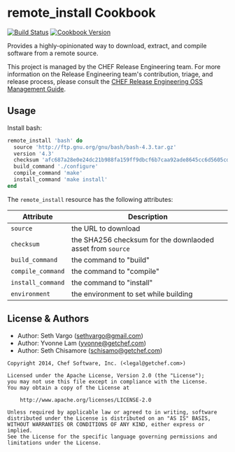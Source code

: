 remote_install Cookbook
=======================

[![Build Status](https://travis-ci.org/chef-cookbooks/remote_install.svg?branch=master)](http://travis-ci.org/chef-cookbooks/remote_install)
[![Cookbook Version](https://img.shields.io/cookbook/v/remote_install.svg)](https://supermarket.chef.io/cookbooks/remote_install)

Provides a highly-opinionated way to download, extract, and compile software from a remote source.

This project is managed by the CHEF Release Engineering team. For more information on the Release Engineering team's contribution, triage, and release process, please consult the [CHEF Release Engineering OSS Management Guide](https://docs.google.com/a/opscode.com/document/d/1oJB0vZb_3bl7_ZU2YMDBkMFdL-EWplW1BJv_FXTUOzg/edit).


Usage
-----
Install bash:

```ruby
remote_install 'bash' do
  source 'http://ftp.gnu.org/gnu/bash/bash-4.3.tar.gz'
  version '4.3'
  checksum 'afc687a28e0e24dc21b988fa159ff9dbcf6b7caa92ade8645cc6d5605cd024d4'
  build_command './configure'
  compile_command 'make'
  install_command 'make install'
end
```

The `remote_install` resource has the following attributes:

| Attribute         | Description
| ----------------- | -----------
| `source`          | the URL to download
| `checksum`        | the SHA256 checksum for the downlaoded asset from `source`
| `build_command`   | the command to "build"
| `compile_command` | the command to "compile"
| `install_command` | the command to "install"
| `environment`     | the environment to set while building


License & Authors
-----------------
- Author: Seth Vargo (<sethvargo@gmail.com>)
- Author: Yvonne Lam (<yvonne@getchef.com>)
- Author: Seth Chisamore (<schisamo@getchef.com>)

```text
Copyright 2014, Chef Software, Inc. (<legal@getchef.com>)

Licensed under the Apache License, Version 2.0 (the "License");
you may not use this file except in compliance with the License.
You may obtain a copy of the License at

    http://www.apache.org/licenses/LICENSE-2.0

Unless required by applicable law or agreed to in writing, software
distributed under the License is distributed on an "AS IS" BASIS,
WITHOUT WARRANTIES OR CONDITIONS OF ANY KIND, either express or implied.
See the License for the specific language governing permissions and
limitations under the License.
```
